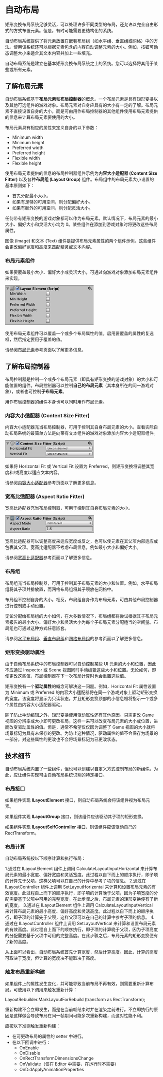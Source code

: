自动布局
===========
矩形变换布局系统足够灵活，可以处理许多不同类型的布局，还允许以完全自由形式的方式布置元素。但是，有时可能需要更结构化的系统。

自动布局系统提供了将元素放置在嵌套布局组（如水平组、垂直组或网格）中的方法。使用该系统还可以根据元素包含的内容自动调整元素的大小。例如，按钮可动态调整大小来适合其文本内容并加上一些填充。

自动布局系统是建立在基本矩形变换布局系统之上的系统。您可以选择将其用于某些或所有元素。

## 了解布局元素

自动布局系统基于**布局元素**和**布局控制器**的概念。一个布局元素是具有矩形变换以及其他可选组件的游戏对象。布局元素对自身应具有的大小有一定的了解。布局元素不直接设置自身的大小，而是可由用作布局控制器的其他组件使用布局元素提供的信息来计算布局元素要使用的大小。

布局元素具有相应的属性来定义自身的以下参数：

* Minimum width
* Minimum height
* Preferred width
* Preferred height
* Flexible width
* Flexible height

使用布局元素提供的信息的布局控制器组件示例为**内容大小适配器 (Content Size Fitter)** 以及各种**布局组 (Layout Group)** 组件。布局组中的布局元素大小设置的基本原则如下：

* 首先分配最小大小。
* 如果有足够的可用空间，则分配偏好大小。
* 如果有额外的可用空间，则分配灵活大小。

任何带有矩形变换的游戏对象都可以作为布局元素。默认情况下，布局元素的最小大小、偏好大小和灵活大小均为 0。某些组件在添加到游戏对象时将更改这些布局属性。

图像 (Image) 和文本 (Text) 组件是提供布局元素属性的两个组件示例。这些组件会更改偏好宽度和高度来匹配精灵或文本内容。


### 布局元素组件

如果要覆盖最小大小、偏好大小或灵活大小，可通过向游戏对象添加布局元素组件来实现。

![](../uploads/Main/UI_LayoutElementInspector.png) 

使用布局元素组件可以覆盖一个或多个布局属性的值。启用要覆盖的属性的复选框，然后指定要用于覆盖的值。

请参阅[布局元素](script-LayoutElement.html)参考页面以了解更多信息。


## 了解布局控制器

布局控制器是控制一个或多个布局元素（即具有矩形变换的游戏对象）的大小和可能位置的组件。布局控制器可以控制**自己的布局元素**（其本身所在的同一游戏对象），或者也可控制**子布局元素**。

用作布局控制器的组件本身也可以同时用作布局元素。


### 内容大小适配器 (Content Size Fitter)

内容大小适配器充当布局控制器，可用于控制其自身布局元素的大小。查看实际自动布局系统的最简单方法是向带有文本组件的游戏对象添加内容大小适配器组件。

![](../uploads/Main/UI_ContentSizeFitterInspector.png) 

如果将 Horizontal Fit 或 Vertical Fit 设置为 Preferred，则矩形变换将调整其宽度和/或高度以适应文本内容。

请参阅[内容大小适配器](script-ContentSizeFitter.html)参考页面以了解更多信息。


### 宽高比适配器 (Aspect Ratio Fitter)

宽高比适配器充当布局控制器，可用于控制其自身布局元素的大小。

![](../uploads/Main/UI_AspectRatioFitterInspector.png) 

宽高比适配器可以调整高度来适应宽度或反之，也可以使元素在其父项内部适应或包裹其父项。宽高比适配器不考虑布局信息，例如最小大小和偏好大小。

请参阅[宽高比适配器](script-AspectRatioFitter.html)参考页面以了解更多信息。


### 布局组

布局组充当布局控制器，可用于控制其子布局元素的大小和位置。例如，水平布局组将其子项并排放置，而网格布局组将其子项放在网格中。

布局组不控制自身的大小。相反，布局组自身作为布局元素，可由其他布局控制器进行控制或手动设置。

无论分配给布局组的大小如何，在大多数情况下，布局组都将尝试根据其子布局元素报告的最小大小、偏好大小和灵活大小为每个子布局元素分配适当的空间量。布局组也可通过这种方式任意嵌套。

请参阅[水平布局组](script-HorizontalLayoutGroup.html)、[垂直布局组](script-VerticalLayoutGroup.html)和[网格布局组](script-GridLayoutGroup.html)的参考页面以了解更多信息。


### 矩形变换驱动属性

由于自动布局系统中的布局控制器可以自动控制某些 UI 元素的大小和位置，因此不应通过 Inspector 或 Scene 视图同时手动编辑这些大小和位置。无论如何，即使更改这些值，布局控制器在下一次布局计算时也会重置这些值。

矩形变换有一个**驱动属性**的概念可解决这一问题。例如，Horizontal Fit 属性设置为 Minimum 或 Preferred 的内容大小适配器将在同一个游戏对象上驱动矩形变换的宽度。该宽度将显示为只读状态，并且矩形变换顶部的小信息框将指示一个或多个属性由内容大小适配器驱动。

除了防止手动编辑之外，矩形变换使用驱动属性还有其他原因。只需更改 Game 视图的分辨率或大小即可更改布局。这样一来可以改变布局元素的大小或位置，进而改变驱动属性的值。但是，通常不希望仅仅因为调整了 Game 视图的大小就将场景标记为具有未保存的更改。为防止这种情况，驱动属性的值不会保存为场景的一部分，对这些属性的更改也不会将场景标记为已更改状态。


## 技术细节

自动布局系统内置了一些组件，但也可以创建以自定义方式控制布局的新组件。为此，应让组件实现可由自动布局系统识别的特定接口。


### 布局接口
如果组件实现 **ILayoutElement** 接口，则自动布局系统会将该组件视为布局元素。

如果组件实现 **ILayoutGroup** 接口，则该组件应该驱动其子项的矩形变换。

如果组件实现 **ILayoutSelfController** 接口，则该组件应该驱动自己的 RectTransform。


### 布局计算

自动布局系统按以下顺序计算和执行布局：

1.通过在 ILayoutElement 组件上调用 CalculateLayoutInputHorizontal 来计算布局元素的最小宽度、偏好宽度和灵活宽度。此过程以自下而上的顺序执行，即子项的计算先于父项，这样父项可以在自己的计算中参考子项的信息。
2.通过在 ILayoutController 组件上调用 SetLayoutHorizontal 来计算和设置布局元素的有效宽度。此过程自上而下的顺序执行，即子项的计算晚于父项，因为子项宽度的分配需要基于父项中可用的完整宽度。在此步骤之后，布局元素的矩形变换便有了新的宽度。
3.通过在 ILayoutElement 组件上调用 CalculateLayoutInputVertical 来计算布局元素的最小高度、偏好高度和灵活高度。此过程以自下而上的顺序执行，即子项的计算先于父项，这样父项可以在自己的计算中参考子项的信息。
4.通过在 ILayoutController 组件上调用 SetLayoutVertical 来计算和设置布局元素的有效高度。此过程自上而下的顺序执行，即子项的计算晚于父项，因为子项高度的分配需要基于父项中可用的完整高度。在此步骤之后，布局元素的矩形变换便有了新的高度。

从上面可以看出，自动布局系统首先计算宽度，然后计算高度。因此，计算的高度可取决于宽度，但计算的宽度决不能取决于高度。


### 触发布局重新构建

如果组件上的属性发生变化，并可能导致当前布局不再有效，则需要重新计算布局。可使用以下调用来触发重新计算：

LayoutRebuilder.MarkLayoutForRebuild (transform as RectTransform);

重新构建不会立即发生，而是在当前帧结束时并在渲染之前进行。不立即执行的原因是这样做会导致布局在同一帧期间可能多次重新构建，而这对性能不利。

应按以下准则触发重新构建：

* 在可更改布局的属性的 setter 中进行。
* 在以下回调中进行：
  * OnEnable
  * OnDisable
  * OnRectTransformDimensionsChange
  * OnValidate（仅在 Editor 中需要，在运行时不需要）
  * OnDidApplyAnimationProperties
  

